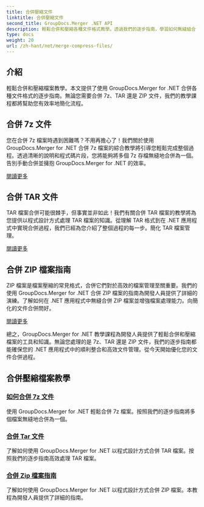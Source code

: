 ```yaml
---
title: 合併壓縮文件
linktitle: 合併壓縮文件
second_title: GroupDocs.Merger .NET API
description: 輕鬆合併和壓縮各種文件格式教學。透過我們的逐步指南，學習如何無縫組合 7z、TAR 和 ZIP 檔案。
type: docs
weight: 20
url: /zh-hant/net/merge-compress-files/
---
```

## 介紹


輕鬆合併和壓縮檔案教學。本文提供了使用 GroupDocs.Merger for .NET 合併各種文件格式的逐步指南。無論您需要合併 7z、TAR 還是 ZIP 文件，我們的教學課程都將幫助您有效率地簡化流程。

## 合併 7z 文件

您在合併 7z 檔案時遇到困難嗎？不用再擔心了！我們關於使用 GroupDocs.Merger for .NET 合併 7z 檔案的綜合教學將引導您輕鬆完成整個過程。透過清晰的說明和程式碼片段，您將能夠將多個 7z 存檔無縫地合併為一個。告別手動合併並擁抱 GroupDocs.Merger for .NET 的效率。

[閱讀更多](./merge-7z-files/)

## 合併 TAR 文件

TAR 檔案合併可能很棘手，但事實並非如此！我們有關合併 TAR 檔案的教學將為您提供以程式設計方式處理 TAR 檔案的知識。從理解 TAR 格式到在 .NET 應用程式中實現合併過程，我們已經為您介紹了整個過程的每一步。簡化 TAR 檔案管理。

[閱讀更多](./merging-tar-files/)

## 合併 ZIP 檔案指南

ZIP 檔案是檔案壓縮的常見格式，合併它們對於高效的檔案管理至關重要。我們的使用 GroupDocs.Merger for .NET 合併 ZIP 檔案的指南為開發人員提供了詳細的演練。了解如何在 .NET 應用程式中無縫合併 ZIP 檔案並增強檔案處理能力。向簡化的文件合併問好。

[閱讀更多](./guide-merging-zip-files/)

總之，GroupDocs.Merger for .NET 教學課程為開發人員提供了輕鬆合併和壓縮檔案的工具和知識。無論您處理的是 7z、TAR 還是 ZIP 文件，我們的逐步指南都能確保您的 .NET 應用程式中的順利整合和高效文件管理。從今天開始優化您的文件合併過程。
## 合併壓縮檔案教學
### [如何合併 7z 文件](./merge-7z-files/)
使用 GroupDocs.Merger for .NET 輕鬆合併 7z 檔案。按照我們的逐步指南將多個檔案無縫地合併為一個。
### [合併 Tar 文件](./merging-tar-files/)
了解如何使用 GroupDocs.Merger for .NET 以程式設計方式合併 TAR 檔案。按照我們的逐步指南高效處理 TAR 檔案。
### [合併 Zip 檔案指南](./guide-merging-zip-files/)
了解如何使用 GroupDocs.Merger for .NET 以程式設計方式合併 ZIP 檔案。本教程為開發人員提供了詳細的指南。